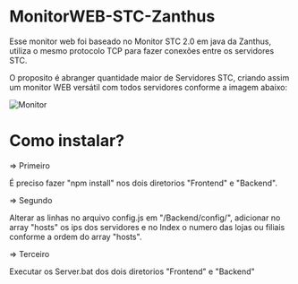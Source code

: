 # MonitorWEB-STC-Zanthus
 
 Esse monitor web foi baseado no Monitor STC 2.0 em java da Zanthus, utiliza o mesmo protocolo TCP para fazer conexões entre os servidores STC.
 
 O proposito é abranger quantidade maior de Servidores STC, criando assim um monitor WEB versátil com todos servidores conforme a imagem abaixo:
 
![Monitor](https://user-images.githubusercontent.com/51725293/138987750-de33bb38-b51a-4b2a-a701-d83504e771f6.png)


# Como instalar?

=> Primeiro 

É preciso fazer "npm install" nos dois diretorios "Frontend" e "Backend".

=> Segundo

Alterar as linhas no arquivo config.js em "/Backend/config/", adicionar no array "hosts" os ips dos servidores e no Index o numero das lojas ou filiais conforme a ordem do array "hosts".

=> Terceiro

Executar os Server.bat dos dois diretorios "Frontend" e "Backend" 

